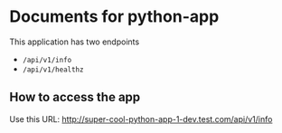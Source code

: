 # Documents for python-app

This application has two endpoints
- `/api/v1/info`
- `/api/v1/healthz`

## How to access the app
Use this URL: http://super-cool-python-app-1-dev.test.com/api/v1/info
